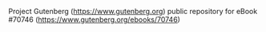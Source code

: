 Project Gutenberg (https://www.gutenberg.org) public repository for
eBook #70746 (https://www.gutenberg.org/ebooks/70746)
